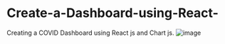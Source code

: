 # Create-a-Dashboard-using-React-
Creating a COVID Dashboard using React js and Chart js.
![image](https://github.com/user-attachments/assets/9d83b2bf-6925-42c8-bdc8-da3c935d7c81)

